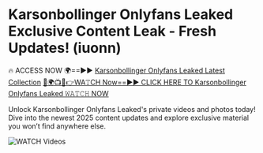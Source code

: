 # Karsonbollinger Onlyfans Leaked Exclusive Content Leak - Fresh Updates! (iuonn)

🔥 ACCESS NOW 🌍==►► <a href="https://tinyurl.com/3fjeunct" rel="nofollow">Karsonbollinger Onlyfans Leaked Latest Collection</a></h3>
[🔴🌍📺📱👉WA𝚃CH Now==►► CLICK HERE TO Karsonbollinger Onlyfans Leaked 𝚆𝙰𝚃𝙲𝙷 NOW](https://tinyurl.com/3fjeunct)

Unlock Karsonbollinger Onlyfans Leaked's private videos and photos today! Dive into the newest 2025 content updates and explore exclusive material you won’t find anywhere else.


<a href="https://tinyurl.com/3fjeunct" rel="nofollow" data-target="animated-image.originalLink"><img src="https://camo.githubusercontent.com/8a4f000d20f83aca3bf7ec5f350d767afa0574a8a352519fd8cfa583a6f93a33/68747470733a2f2f692e696d6775722e636f6d2f644a486b345a712e676966" alt="WATCH Videos" data-canonical-src="https://i.imgur.com/dJHk4Zq.gif" style="max-width: 100%; display: inline-block;" data-target="animated-image.originalImage"></a>
